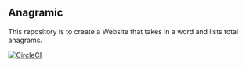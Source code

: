 ## Anagramic
This repository is to create a Website that takes in a word and lists total anagrams.

[![CircleCI](https://circleci.com/gh/sidhu177/Anagramic.svg?style=svg)](https://circleci.com/gh/sidhu177/Anagramic)
